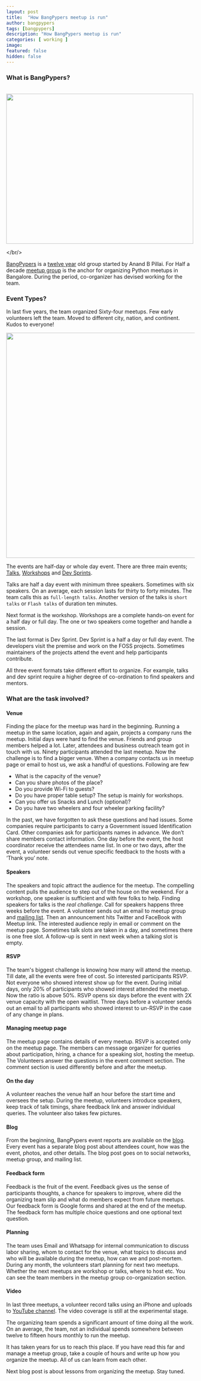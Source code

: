 ```yaml
---
layout: post
title:  "How BangPypers meetup is run"
author: bangpypers
tags: [bangpypers]
description: "How BangPypers meetup is run"
categories: [ working ]
image:
featured: false
hidden: false
---
```



### What is BangPypers?
<br/>

<img src="https://pbs.twimg.com/media/CSECd__UwAAlOl8.jpg" height="400" width="500">

</br/>

[BangPypers](https://www.quora.com/Who-decided-the-name-BangPypers-for-the-Bangalore-Python-User-Group) is a [twelve year](https://www.swaroopch.com/2005/01/22/first-bangalore-python-meetup/) old group started by Anand B Pillai. For Half a decade [meetup group](https://www.meetup.com/BangPypers/) is the anchor for organizing Python meetups in Bangalore. During the period, co-organizer has devised working for the team.

### Event Types?

In last five years, the team organized Sixty-four meetups. Few early volunteers left the team. Moved to different city, nation, and continent. Kudos to everyone!

<img src="https://pbs.twimg.com/media/C7MLfJ4VwAEMdNY.jpg" width="600">

The events are half-day or whole day event. There are three main events; [Talks](https://www.meetup.com/BangPypers/events/238929256/), [Workshops](https://www.meetup.com/BangPypers/events/238052401/) and [Dev Sprints](https://www.meetup.com/BangPypers/events/225059174/).

Talks are half a day event with minimum three speakers. Sometimes with six speakers. On an average, each session lasts for thirty to forty minutes. The team calls this as `full-length talks`. Another version of the talks is `short talks` or `Flash talks` of duration ten minutes.

Next format is the workshop. Workshops are a complete hands-on event for a half day or full day. The one or two speakers come together and handle a session.

The last format is Dev Sprint. Dev Sprint is a half a day or full day event. The developers visit the premise and work on the FOSS projects. Sometimes maintainers of the projects attend the event and help participants contribute.

All three event formats take different effort to organize. For example, talks and dev sprint require a higher degree of co-ordination to find speakers and mentors.

### What are the task involved?

#### Venue

Finding the place for the meetup was hard in the beginning. Running a meetup in the same location, again and again, projects a company runs the meetup. Initial days were hard to find the venue. Friends and group members helped a lot. Later, attendees and business outreach team got in touch with us. Ninety participants attended the last meetup. Now the challenge is to find a bigger venue. When a company contacts us in meetup page or email to host us, we ask a handful of questions. Following are few

- What is the capacity of the venue?
- Can you share photos of the place?
- Do you provide Wi-Fi to guests?
- Do you have proper table setup? The setup is mainly for workshops.
- Can you offer us Snacks and Lunch (optional)?
- Do you have two wheelers and four wheeler parking facility?

In the past, we have forgotten to ask these questions and had issues. Some companies require participants to carry a Government issued Identification Card. Other companies ask for participants names in advance. We don’t share members contact information. One day before the event, the host coordinator receive the attendees name list. In one or two days, after the event, a volunteer sends out venue specific feedback to the hosts with a ‘Thank you’ note.


#### Speakers

The speakers and topic attract the audience for the meetup. The compelling content pulls the audience to step out of the house on the weekend. For a workshop, one speaker is sufficient and with few folks to help. Finding speakers for talks is the *real challenge*. Call for speakers happens three weeks before the event. A volunteer sends out an email to meetup group and [mailing list](https://mail.python.org/mailman/listinfo/bangpypers). Then an announcement hits Twitter and FaceBook with Meetup link. The interested audience reply in email or comment on the meetup page. Sometimes talk slots are taken in a day, and sometimes there is one free slot. A follow-up is sent in next week when a talking slot is empty.

#### RSVP

The team's biggest challenge is knowing how many will attend the meetup. Till date, all the events were free of cost. So interested participants RSVP. Not everyone who showed interest show up for the event. During initial days, only 20% of participants who showed interest attended the meetup. Now the ratio is above 50%. RSVP opens six days before the event with 2X venue capacity with the open waitlist. Three days before a volunteer sends out an email to all participants who showed interest to un-RSVP in the case of any change in plans.

#### Managing meetup page

The meetup page contains details of every meetup. RSVP is accepted only on the meetup page. The members can message organizer for queries about participation, hiring, a chance for a speaking slot, hosting the meetup. The Volunteers answer the questions in the event comment section. The comment section is used differently before and after the meetup.

#### On the day

A volunteer reaches the venue half an hour before the start time and oversees the setup. During the meetup, volunteers introduce speakers, keep track of talk timings, share feedback link and answer individual queries. The volunteer also takes few pictures.

#### Blog

From the beginning, BangPypers event reports are available on the [blog](http://bangalore.python.org.in/). Every event has a separate blog post about attendees count, how was the event, photos, and other details. The blog post goes on to social networks, meetup group, and mailing list.

#### Feedback form

Feedback is the fruit of the event. Feedback gives us the sense of participants thoughts, a chance for speakers to improve, where did the organizing team slip and what do members expect from future meetups. Our feedback form is Google forms and shared at the end of the meetup. The feedback form has multiple choice questions and one optional text question.

#### Planning

The team uses Email and Whatsapp for internal communication to discuss labor sharing, whom to contact for the venue, what topics to discuss and who will be available during the meetup, how can we and post-mortem. During any month, the volunteers start planning for next two meetups. Whether the next meetups are workshop or talks, where to host etc. You can see the team members in the meetup group co-organization section.

#### Video

In last three meetups, a volunteer record talks using an iPhone and uploads to [YouTube channel](https://www.youtube.com/channel/UCIYL-l3N9VLFbqMum40D-1w). The video coverage is still at the experimental stage.


The organizing team spends a significant amount of time doing all the work. On an average, the team, not an individual spends somewhere between twelve to fifteen hours monthly to run the meetup.

It has taken years for us to reach this place. If you have read this far and manage a meetup group, take a couple of hours and write up how you organize the meetup. All of us can learn from each other.

Next blog post is about lessons from organizing the meetup. Stay tuned.
